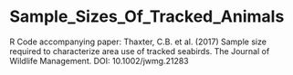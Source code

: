 # Sample_Sizes_Of_Tracked_Animals
R Code accompanying paper: Thaxter, C.B. et al. (2017) Sample size required to characterize area use of tracked seabirds. The Journal of Wildlife Management. DOI: 10.1002/jwmg.21283
